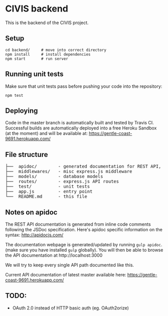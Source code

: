 # CIVIS backend

This is the backend of the CIVIS project.

## Setup

```
cd backend/     # move into correct directory
npm install     # install dependencies
npm start       # run server
```

## Running unit tests

Make sure that unit tests pass before pushing your code into the repository:

```
npm test
```

## Deploying

Code in the master branch is automatically built and tested by Travis CI.
Successful builds are automatically deployed into a free Heroku Sandbox (at
the moment) and will be available at: https://gentle-coast-9691.herokuapp.com/

## File structure
<pre>
├──  apidoc/        - generated documentation for REST API, do not edit directly
├──  middlewares/   - misc express.js middleware
├──  models/        - database models
├──  routes/        - express.js API routes
├──  test/          - unit tests
├──  app.js         - entry point
└──  README.md      - this file
</pre>

## Notes on apidoc
The REST API documentation is generated from inline code comments following
the JSDoc specification. Here's apidoc specific information on the syntax:
http://apidocjs.com/

The documentation webpage is generated/updated by running `gulp apidoc`. (make
sure you have installed `gulp` globally). You will then be able to browse the
API documentation at http://localhost:3000

We will try to keep every single API path documented like this.

Current API documentation of latest master available here:
https://gentle-coast-9691.herokuapp.com/

## TODO:
- OAuth 2.0 instead of HTTP basic auth (eg. OAuth2orize)
